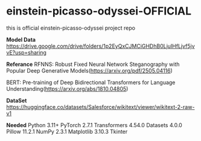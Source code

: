 # einstein-picasso-odyssei-OFFICIAL
this is official einstein-picasso-odyssei project repo



**Model Data**
https://drive.google.com/drive/folders/1p2EyQxCJMCiGHDhB0LjuIHfLjvf5jvvE?usp=sharing



**Referance**
RFNNS: Robust Fixed Neural Network Steganography with Popular Deep Generative Models(https://arxiv.org/pdf/2505.04116)

BERT: Pre-training of Deep Bidirectional Transformers for Language Understanding(https://arxiv.org/abs/1810.04805)



**DataSet**
https://huggingface.co/datasets/Salesforce/wikitext/viewer/wikitext-2-raw-v1




**Needed**
Python 3.11+
PyTorch 2.7.1
Transformers 4.54.0
Datasets 4.0.0
Pillow 11.2.1
NumPy 2.3.1
Matplotlib 3.10.3
Tkinter
